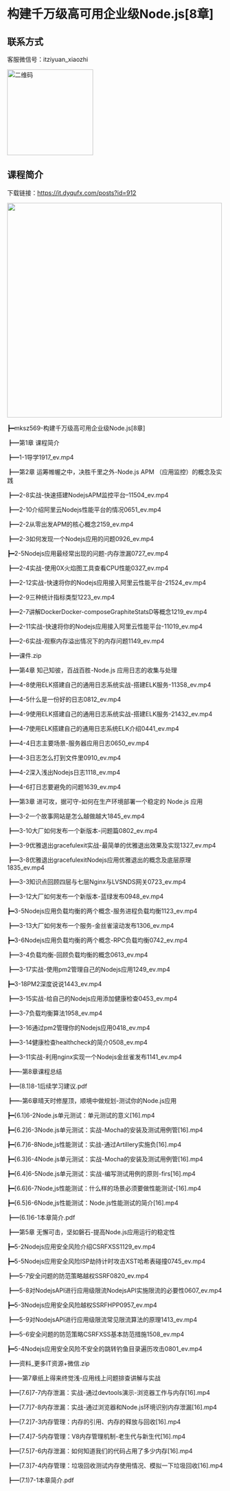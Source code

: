 # 构建千万级高可用企业级Node.js[8章]

## 联系方式

客服微信号：itziyuan_xiaozhi

<img src="https://ziyuanyun.oss-cn-guangzhou.aliyuncs.com/common/20240614073449/666b82192834a.jpg" width="200" height="200" alt="二维码">

## 课程简介

下载链接：https://it.dyqufx.com/posts?id=912

<img src="https://ziyuanyun.oss-cn-guangzhou.aliyuncs.com/yun/20240515153431/66446587d2ef9.jpg" width="500" alt="">

  ┣━mksz569-构建千万级高可用企业级Node.js[8章]

 ┣━第1章 课程简介

 ┣━1-1导学1917_ev.mp4

 ┣━第2章 运筹帷幄之中，决胜千里之外-Node.js APM （应用监控）的概念及实践

 ┣━2-8实战-快速搭建NodejsAPM监控平台&#8211;11504_ev.mp4

 ┣━2-10介绍阿里云Nodejs性能平台的情况0651_ev.mp4

 ┣━2-2从零出发APM的核心概念2159_ev.mp4

 ┣━2-3如何发现一个Nodejs应用的问题0926_ev.mp4

 ┣━2-5Nodejs应用最经常出现的问题-内存泄漏0727_ev.mp4

 ┣━2-4实战-使用0X火焰图工具查看CPU性能0327_ev.mp4

 ┣━2-12实战-快速将你的Nodejs应用接入阿里云性能平台-21524_ev.mp4

 ┣━2-9三种统计指标类型1223_ev.mp4

 ┣━2-7讲解DockerDocker-composeGraphiteStatsD等概念1219_ev.mp4

 ┣━2-11实战-快速将你的Nodejs应用接入阿里云性能平台-11019_ev.mp4

 ┣━2-6实战-观察内存溢出情况下的内存问题1149_ev.mp4

 ┣━课件.zip

 ┣━第4章 知己知彼，百战百胜-Node.js 应用日志的收集与处理

 ┣━4-8使用ELK搭建自己的通用日志系统实战-搭建ELK服务-11358_ev.mp4

 ┣━4-5什么是一份好的日志0812_ev.mp4

 ┣━4-9使用ELK搭建自己的通用日志系统实战-搭建ELK服务-21432_ev.mp4

 ┣━4-7使用ELK搭建自己的通用日志系统ELK介绍0441_ev.mp4

 ┣━4-4日志主要场景-服务器应用日志0650_ev.mp4

 ┣━4-3日志怎么打到文件里0910_ev.mp4

 ┣━4-2深入浅出Nodejs日志1118_ev.mp4

 ┣━4-6打日志要避免的问题1639_ev.mp4

 ┣━第3章 进可攻，据可守-如何在生产环境部署一个稳定的 Node.js 应用

 ┣━3-2一个故事网站是怎么越做越大1845_ev.mp4

 ┣━3-10大厂如何发布一个新版本-问题篇0802_ev.mp4

 ┣━3-9优雅退出gracefulexit实战-最简单的优雅退出效果及实现1327_ev.mp4

 ┣━3-8优雅退出gracefulexitNodejs应用优雅退出的概念及底层原理1835_ev.mp4

 ┣━3-3知识点回顾四层与七层Nginx与LVSNDS网关0723_ev.mp4

 ┣━3-12大厂如何发布一个新版本-蓝绿发布0948_ev.mp4

 ┣━3-5Nodejs应用负载均衡的两个概念-服务进程负载均衡1123_ev.mp4

 ┣━3-13大厂如何发布一个服务-金丝雀滚动发布1306_ev.mp4

 ┣━3-6Nodejs应用负载均衡的两个概念-RPC负载均衡0742_ev.mp4

 ┣━3-4负载均衡-回顾负载均衡的概念0613_ev.mp4

 ┣━3-17实战-使用pm2管理自己的Nodejs应用1249_ev.mp4

 ┣━3-18PM2深度说说1443_ev.mp4

 ┣━3-15实战-给自己的Nodejs应用添加健康检查0453_ev.mp4

 ┣━3-7负载均衡算法1958_ev.mp4

 ┣━3-16通过pm2管理你的Nodejs应用0418_ev.mp4

 ┣━3-14健康检查healthcheck的简介0508_ev.mp4

 ┣━3-11实战-利用nginx实现一个Nodejs金丝雀发布1141_ev.mp4

 ┣━&#8211;第8章课程总结

 ┣━(8.1)8-1后续学习建议.pdf

 ┣━&#8211;第6章晴天时修屋顶，顺境中做规划-测试你的Node.js应用

 ┣━[6.1]6-2Node.js单元测试：单元测试的意义[16].mp4

 ┣━[6.2]6-3Node.js单元测试：实战-Mocha的安装及测试用例管[16].mp4

 ┣━[6.7]6-8Node,js性能测试：实战-通过Artillery实施负[16].mp4

 ┣━[6.3]6-4Node.js单元测试：实战-Mocha的安装及测试用例管[16].mp4

 ┣━[6.4]6-5Node.js单元测试：实战-编写测试用例的原则-firs[16].mp4

 ┣━[6.6]6-7Node,js性能测试：什么样的场景必须要做性能测试-[16].mp4

 ┣━[6.5]6-6Node,js性能测试：Node.js性能测试的简介[16].mp4

 ┣━(6.1)6-1本章简介.pdf

 ┣━第5章 无懈可击，坚如磐石-提高Node.js应用运行的稳定性

 ┣━5-2Nodejs应用安全风险介绍CSRFXSS1129_ev.mp4

 ┣━5-5Nodejs应用安全风险ISP劫持计时攻击XST哈希表碰撞0745_ev.mp4

 ┣━5-7安全问题的防范策略越权SSRF0820_ev.mp4

 ┣━5-8对NodejsAPI进行应用级限流NodejsAPI实施限流的必要性0607_ev.mp4

 ┣━5-3Nodejs应用安全风险越权SSRFHPP0957_ev.mp4

 ┣━5-9对NodejsAPI进行应用级限流常见限流算法的原理1413_ev.mp4

 ┣━5-6安全问题的防范策略CSRFXSS基本防范措施1508_ev.mp4

 ┣━5-4Nodejs应用安全风险不安全的跳转钓鱼目录遍历攻击0801_ev.mp4

 ┣━资料_更多IT资源+微信.zip

 ┣━&#8211;第7章纸上得来终觉浅-应用线上问题排查讲解与实战

 ┣━[7.6]7-7内存泄漏：实战-通过devtools演示-浏览器工作与内存[16].mp4

 ┣━[7.7]7-8内存泄漏：实战-通过浏览器和Node.js环境识别内存泄漏[16].mp4

 ┣━[7.2]7-3内存管理：内存的引用、内存的释放与回收[16].mp4

 ┣━[7.4]7-5内存管理：V8内存管理机制-老生代与新生代[16].mp4

 ┣━[7.5]7-6内存泄漏：如何知道我们的代码占用了多少内存[16].mp4

 ┣━[7.3]7-4内存管理：垃圾回收测试内存使用情况、模拟一下垃圾回收[16].mp4

 ┣━(7.1)7-1本章简介.pdf

  